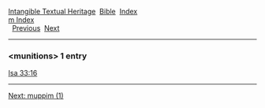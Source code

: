 [Intangible Textual Heritage](../../index)  [Bible](../index) 
[Index](index)   
[m Index](_m_)  
  [Previous](c07623)  [Next](c07625) 

------------------------------------------------------------------------

### &lt;munitions&gt; 1 entry

[Isa 33:16](../kjv/isa033.htm#016)  

------------------------------------------------------------------------

[Next: muppim (1)](c07625)
